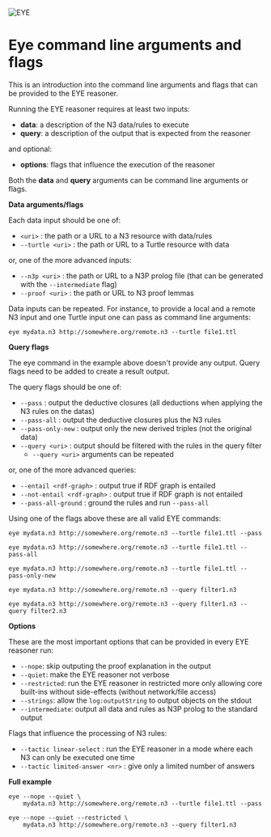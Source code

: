 ![EYE](https://josd.github.io/images/eye.png)

# Eye command line arguments and flags

This is an introduction into the command line arguments and flags that can be provided to the EYE reasoner.

Running the EYE reasoner requires at least two inputs:

- **data**: a description of the N3 data/rules to execute
- **query**: a description of the output that is expected from the reasoner
  
and optional:

- **options**: flags that influence the execution of the reasoner

Both the **data** and **query** arguments can be command line arguments or flags.

**Data arguments/flags**

Each data input should be one of:

- `<uri>` : the path or a URL to a N3 resource with data/rules
- `--turtle <uri>` : the path or URL to a Turtle resource with data

or, one of the more advanced inputs:

- `--n3p <uri>` : the path or URL to a N3P prolog file (that can be generated with the `--intermediate` flag)
- `--proof <uri>` : the path or URL to N3 proof lemmas 

Data inputs can be repeated. For instance, to provide a local and a remote N3 input and one Turtle input one can pass as command line arguments:

```
eye mydata.n3 http://somewhere.org/remote.n3 --turtle file1.ttl
```

**Query flags**

The eye command in the example above doesn't provide any output. Query flags need to be added to create a result output. 

The query flags should be one of:

- `--pass`  : output the deductive closures (all deductions when applying the N3 rules on the datas)
- `--pass-all` : output the deductive closures plus the N3 rules
- `--pass-only-new` : output only the new derived triples (not the original data)
- `--query <uri>` : output should be filtered with the rules in the query filter
     - `--query <uri>` arguments can be repeated

or, one of the more advanced queries:

- `--entail <rdf-graph>` : output true if RDF graph is entailed
- `--not-entail <rdf-graph>` : output true if RDF graph is not entailed
- `--pass-all-ground` : ground the rules and run `--pass-all`

Using one of the flags above these are all valid EYE commands:

```
eye mydata.n3 http://somewhere.org/remote.n3 --turtle file1.ttl --pass

eye mydata.n3 http://somewhere.org/remote.n3 --turtle file1.ttl --pass-all

eye mydata.n3 http://somewhere.org/remote.n3 --turtle file1.ttl --pass-only-new

eye mydata.n3 http://somewhere.org/remote.n3 --query filter1.n3

eye mydata.n3 http://somewhere.org/remote.n3 --query filter1.n3 --query filter2.n3
```

**Options**

These are the most important options that can be provided in every EYE reasoner run:

- `--nope`: skip outputing the proof explanation in the output
- `--quiet`: make the EYE reasoner not verbose
- `--restricted`: run the EYE reasoner in restricted more only allowing core built-ins without side-effects (without network/file access)
- `--strings`: allow the `log:outputString` to output objects on the stdout
- `--intermediate`: output all data and rules as N3P prolog to the standard output

Flags that influence the processing of N3 rules:

- `--tactic linear-select` : run the EYE reasoner in a mode where each N3 can only be executed one time
- `--tactic limited-answer <nr>` : give only a limited number of answers

**Full example**

```
eye --nope --quiet \
    mydata.n3 http://somewhere.org/remote.n3 --turtle file1.ttl --pass

eye --nope --quiet --restricted \
    mydata.n3 http://somewhere.org/remote.n3 --query filter1.n3
```
